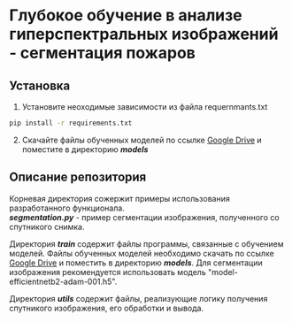 # Глубокое обучение в анализе гиперспектральных изображений - сегментация пожаров
## Установка
1. Установите неоходимые зависимости из файла requernmants.txt
```bash
pip install -r requirements.txt
```
2. Скачайте файлы обученных моделей по ссылке [Google Drive](https://drive.google.com/drive/folders/1QcJIFJjenfI00Y8Z7DHgiJ03xUzYY7kA?usp=sharing) и поместите в директорию ***models*** 
## Описание репозитория
Корневая директория сожержит примеры использования разработанного функционала.  
***segmentation.py*** - пример сегментации изображения, полученного со спутникого снимка.
  
Директория ***train*** содержит файлы программы, связанные с обучением моделей. 
Файлы обученных моделей необходимо скачать по ссылке [Google Drive](https://drive.google.com/drive/folders/1QcJIFJjenfI00Y8Z7DHgiJ03xUzYY7kA?usp=sharing) и поместить в директорию ***models***. Для сегментации изображения рекомендуется использовать модель "model-efficientnetb2-adam-001.h5".
  
Директория ***utils*** содержит файлы, реализующие логику получения спутникого изображения, его обработки и вывода.
